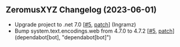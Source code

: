 ## ZeromusXYZ Changelog (2023-06-01)
- Upgrade project to .net 7.0 [[#5](https://github.com/ZeromusXYZ/AAEmu-Tools/pull/5), [patch](https://github.com/ZeromusXYZ/AAEmu-Tools/pull/5.patch)] (Ingramz)
- Bump system.text.encodings.web from 4.7.0 to 4.7.2 [[#5](https://github.com/ZeromusXYZ/PacketViewerLogViewer/pull/5), [patch](https://github.com/ZeromusXYZ/PacketViewerLogViewer/pull/5.patch)] (dependabot[bot], "dependabot[bot]")
